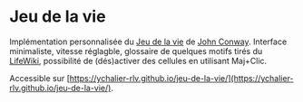 # Jeu de la vie

Implémentation personnalisée du [Jeu de la vie](https://fr.wikipedia.org/wiki/Jeu_de_la_vie) de [John Conway](https://fr.wikipedia.org/wiki/John_Horton_Conway). Interface minimaliste, vitesse réglagble, glossaire de quelques motifs tirés du [LifeWiki](https://conwaylife.com/wiki), possibilité de (dés)activer des cellules en utilisant Maj+Clic.

Accessible sur [https://ychalier-rlv.github.io/jeu-de-la-vie/](https://ychalier-rlv.github.io/jeu-de-la-vie/).